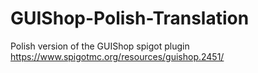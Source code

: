 # GUIShop-Polish-Translation
Polish version of the GUIShop spigot plugin https://www.spigotmc.org/resources/guishop.2451/
